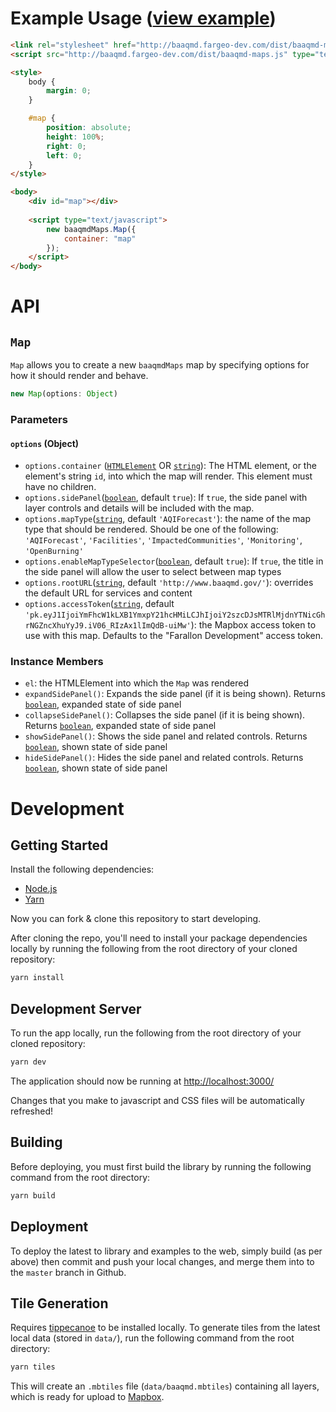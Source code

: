 # Example Usage ([view example](http://baaqmd.fargeo-dev.com/))

```html
<link rel="stylesheet" href="http://baaqmd.fargeo-dev.com/dist/baaqmd-maps.css">
<script src="http://baaqmd.fargeo-dev.com/dist/baaqmd-maps.js" type="text/javascript"></script>

<style>
    body {
        margin: 0;
    }

    #map {
        position: absolute;
        height: 100%;
        right: 0;
        left: 0;
    }
</style>

<body>
    <div id="map"></div>
    
    <script type="text/javascript">
        new baaqmdMaps.Map({
            container: "map"
        });
    </script>
</body>
```

# API

## `Map`

`Map` allows you to create a new `baaqmdMaps` map by specifying options for how it should render and behave.

```js
new Map(options: Object)
```

### Parameters

#### `options` (Object)

-   `options.container` ([`HTMLElement`](https://developer.mozilla.org/docs/Web/HTML/Element) OR [`string`](https://developer.mozilla.org/docs/Web/JavaScript/Reference/Global_Objects/String)): The HTML element, or the element's string `id`, into which the map will render. This element must have no children.
-   `options.sidePanel`([`boolean`](https://developer.mozilla.org/docs/Web/JavaScript/Reference/Global_Objects/Boolean), default `true`): If `true`, the side panel with layer controls and details will be included with the map.
-   `options.mapType`([`string`](), default `'AQIForecast'`): the name of the map type that should be rendered.  Should be one of the following: `'AQIForecast'`, `'Facilities'`, `'ImpactedCommunities'`, `'Monitoring'`, `'OpenBurning'`
-   `options.enableMapTypeSelector`([`boolean`](https://developer.mozilla.org/docs/Web/JavaScript/Reference/Global_Objects/Boolean), default `true`): If `true`, the title in the side panel will allow the user to select between map types
-   `options.rootURL`([`string`](https://developer.mozilla.org/docs/Web/JavaScript/Reference/Global_Objects/Boolean), default `'http://www.baaqmd.gov/'`): overrides the default URL for services and content
-   `options.accessToken`([`string`](), default `'pk.eyJ1IjoiYmFhcW1kLXB1YmxpY21hcHMiLCJhIjoiY2szcDJsMTRlMjdnYTNicGhrNGZncXhuYyJ9.iV06_RIzAx1lImQdB-uiMw'`): the Mapbox access token to use with this map. Defaults to the "Farallon Development" access token.

### Instance Members

-   `el`: the HTMLElement into which the `Map` was rendered
-   `expandSidePanel()`: Expands the side panel (if it is being shown). Returns [`boolean`](https://developer.mozilla.org/docs/Web/JavaScript/Reference/Global_Objects/Boolean), expanded state of side panel
-   `collapseSidePanel()`: Collapses the side panel (if it is being shown). Returns [`boolean`](https://developer.mozilla.org/docs/Web/JavaScript/Reference/Global_Objects/Boolean), expanded state of side panel
-   `showSidePanel()`:  Shows the side panel and related controls. Returns [`boolean`](https://developer.mozilla.org/docs/Web/JavaScript/Reference/Global_Objects/Boolean), shown state of side panel
-   `hideSidePanel()`: Hides the side panel and related controls. Returns [`boolean`](https://developer.mozilla.org/docs/Web/JavaScript/Reference/Global_Objects/Boolean), shown state of side panel

# Development

## Getting Started

Install the following dependencies:

-   [Node.js](https://nodejs.org/)
-   [Yarn](https://yarnpkg.com/en/docs/install)

Now you can fork & clone this repository to start developing.

After cloning the repo, you'll need to install your package dependencies locally by running the following from the root directory of your cloned repository:

```sh
yarn install
```

## Development Server

To run the app locally, run the following from the root directory of your cloned repository:

```sh
yarn dev
```

The application should now be running at <http://localhost:3000/>

Changes that you make to javascript and CSS files will be automatically refreshed!

## Building

Before deploying, you must first build the library by running the following command from the root directory: 

```sh
yarn build
```

## Deployment

To deploy the latest to library and examples to the web, simply build (as per above) then commit and push your local changes, and merge them into to the `master` branch in Github.

## Tile Generation

Requires [tippecanoe](https://github.com/mapbox/tippecanoe) to be installed locally.  To generate tiles from the latest local data (stored in `data/`), run the following command from the root directory: 

```sh
yarn tiles
```

This will create an `.mbtiles` file (`data/baaqmd.mbtiles`) containing all layers, which is ready for upload to [Mapbox](https://studio.mapbox.com/tilesets/).
